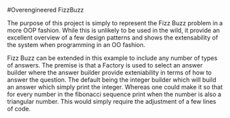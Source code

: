 #Overengineered FizzBuzz

The purpose of this project is simply to represent the Fizz Buzz problem in a more OOP fashion. While this is unlikely to be used in the wild, it provide an excellent overview of a few design patterns and shows the extensability of the system when programming in an OO fashion.

Fizz Buzz can be extended in this example to include any number of types of answers. The premise is that a Factory is used to select an answer builder where the answer builder provide exteniability in terms of how to answer the question. The default being the integer builder which will build an answer which simply print the integer. Whereas one could make it so that for every number in the fibonacci sequence print when the number is also a triangular number. This would simply require the adjustment of a few lines of code.